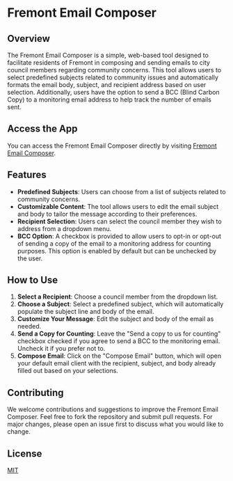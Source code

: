 # Fremont Email Composer

## Overview

The Fremont Email Composer is a simple, web-based tool designed to facilitate residents of Fremont in composing and sending emails to city council members regarding community concerns. This tool allows users to select predefined subjects related to community issues and automatically formats the email body, subject, and recipient address based on user selection. Additionally, users have the option to send a BCC (Blind Carbon Copy) to a monitoring email address to help track the number of emails sent.

## Access the App

You can access the Fremont Email Composer directly by visiting [Fremont Email Composer](https://orzelig.github.io/FremontMail/).

## Features

- **Predefined Subjects**: Users can choose from a list of subjects related to community concerns.
- **Customizable Content**: The tool allows users to edit the email subject and body to tailor the message according to their preferences.
- **Recipient Selection**: Users can select the council member they wish to address from a dropdown menu.
- **BCC Option**: A checkbox is provided to allow users to opt-in or opt-out of sending a copy of the email to a monitoring address for counting purposes. This option is enabled by default but can be unchecked by the user.

## How to Use

1. **Select a Recipient**: Choose a council member from the dropdown list.
2. **Choose a Subject**: Select a predefined subject, which will automatically populate the subject line and body of the email.
3. **Customize Your Message**: Edit the subject and body of the email as needed.
4. **Send a Copy for Counting**: Leave the "Send a copy to us for counting" checkbox checked if you agree to send a BCC to the monitoring email. Uncheck it if you prefer not to.
5. **Compose Email**: Click on the "Compose Email" button, which will open your default email client with the recipient, subject, and body already filled out based on your selections.

## Contributing

We welcome contributions and suggestions to improve the Fremont Email Composer. Feel free to fork the repository and submit pull requests. For major changes, please open an issue first to discuss what you would like to change.

## License

[MIT](https://choosealicense.com/licenses/mit/)
